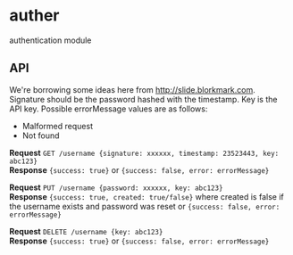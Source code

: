 auther
======

authentication module 

API
---
We're borrowing some ideas here from http://slide.blorkmark.com. Signature should be the password hashed with the timestamp. Key is the API key. Possible errorMessage values are as follows:
- Malformed request
- Not found

**Request** `GET /username {signature: xxxxxx, timestamp: 23523443, key: abc123}`<br>
**Response** `{success: true}` or `{success: false, error: errorMessage}`

**Request** `PUT /username {password: xxxxxx, key: abc123}`<br>
**Response** `{success: true, created: true/false}` where created is false if the username exists and password was reset or `{success: false, error: errorMessage}`

**Request** `DELETE /username {key: abc123}`<br>
**Response** `{success: true}` or `{success: false, error: errorMessage}`
